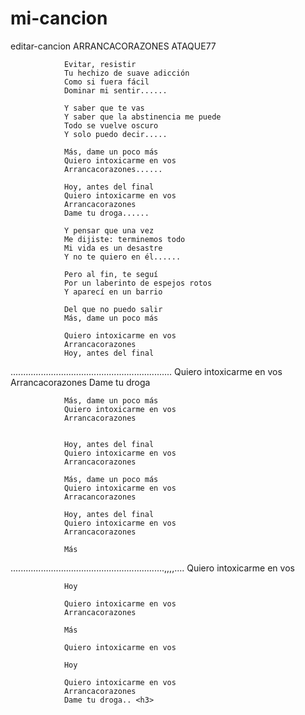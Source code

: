 # mi-cancion
editar-cancion
                                ARRANCACORAZONES ATAQUE77 
  
                Evitar, resistir
                Tu hechizo de suave adicción
                Como si fuera fácil
                Dominar mi sentir......
  
                Y saber que te vas
                Y saber que la abstinencia me puede
                Todo se vuelve oscuro
                Y solo puedo decir.....
  
                Más, dame un poco más
                Quiero intoxicarme en vos
                Arrancacorazones......
  
                Hoy, antes del final
                Quiero intoxicarme en vos
                Arrancacorazones
                Dame tu droga......
  
                Y pensar que una vez
                Me dijiste: terminemos todo
                Mi vida es un desastre
                Y no te quiero en él......
  
                Pero al fin, te seguí
                Por un laberinto de espejos rotos
                Y aparecí en un barrio
  
                Del que no puedo salir
                Más, dame un poco más
  
                Quiero intoxicarme en vos
                Arrancacorazones
                Hoy, antes del final
  ................................................................
                Quiero intoxicarme en vos
                Arrancacorazones
                Dame tu droga
  
                Más, dame un poco más
                Quiero intoxicarme en vos
                Arrancacorazones
                
  
                Hoy, antes del final
                Quiero intoxicarme en vos
                Arrancacorazones
  
                Más, dame un poco más
                Quiero intoxicarme en vos
                Arracancorazones
  
                Hoy, antes del final
                Quiero intoxicarme en vos
                Arrancacorazones
  
                Más
 .............................................................,,,,.... 
                Quiero intoxicarme en vos
  
                Hoy
  
                Quiero intoxicarme en vos
                Arrancacorazones
  
                Más
  
                Quiero intoxicarme en vos
  
                Hoy
  
                Quiero intoxicarme en vos
                Arrancacorazones
                Dame tu droga.. <h3>
